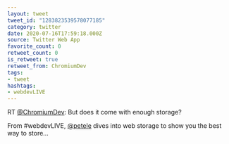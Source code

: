 ```yaml
---
layout: tweet
tweet_id: "1283823539578077185"
category: twitter
date: 2020-07-16T17:59:18.000Z
source: Twitter Web App
favorite_count: 0
retweet_count: 0
is_retweet: true
retweet_from: ChromiumDev
tags:
- tweet
hashtags:
- webdevLIVE
---
```


RT [@ChromiumDev](https://twitter.com/@ChromiumDev): But does it come with enough storage?

From #webdevLIVE, [@petele](https://twitter.com/@petele) dives into web storage to show you the best way to store…
